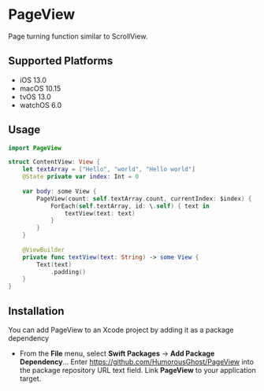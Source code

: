 # PageView

Page turning function similar to ScrollView.

## Supported Platforms
* iOS 13.0
* macOS 10.15
* tvOS 13.0
* watchOS 6.0

## Usage
```swift
import PageView

struct ContentView: View {
    let textArray = ["Hello", "world", "Hello world"]
    @State private var index: Int = 0
    
    var body: some View {
        PageView(count: self.textArray.count, currentIndex: $index) {
            ForEach(self.textArray, id: \.self) { text in
                textView(text: text)
            }
        }
    }
    
    @ViewBuilder
    private func textView(text: String) -> some View {
        Text(text)
            .padding()
    }
}
```

## Installation
You can add PageView to an Xcode project by adding it as a package dependency

* From the **File** menu, select **Swift Packages** -> **Add Package Dependency**...
Enter https://github.com/HumorousGhost/PageView into the package repository URL text field.
Link **PageView** to your application target.
